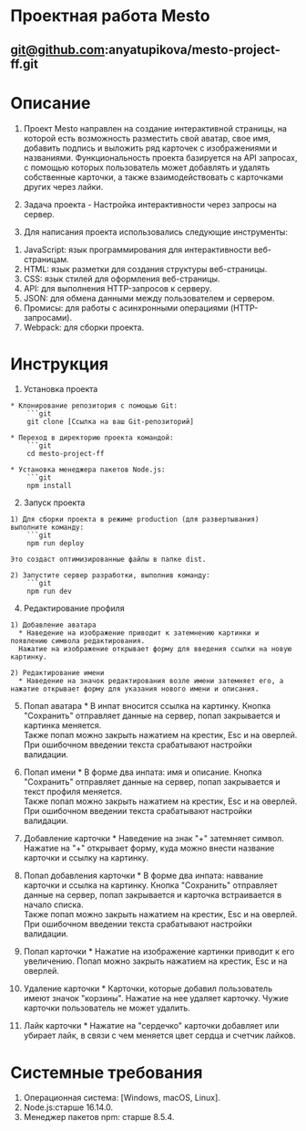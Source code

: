 # Проектная работа Mesto
git@github.com:anyatupikova/mesto-project-ff.git
-------------------------

# Описание
1. Проект Mesto направлен на создание интерактивной страницы, на которой есть возможность разместить свой аватар, свое имя, добавить подпись и выложить ряд карточек с изображениями и названиями. Функциональность проекта базируется на API запросах, с помощью которых пользователь может добавлять и удалять собственные карточки, а также взаимодействовать с карточками других через лайки. 

2. Задача проекта - Настройка интерактивности через запросы на сервер. 

3. Для написания проекта использовались следующие инструменты: 
  1) JavaScript: язык программирования для интерактивности веб-страницам.
  2) HTML: язык разметки для создания структуры веб-страницы.
  3) CSS: язык стилей для оформления веб-страницы.
  4) API: для выполнения HTTP-запросов к серверу.
  5) JSON: для обмена данными между пользователем и сервером.
  6) Промисы: для работы с асинхронными операциями (HTTP-запросами).
  7) Webpack: для сборки проекта.


# Инструкция

  1. Установка проекта

    * Клонирование репозитория с помощью Git:
        ```git
        git clone [Ссылка на ваш Git-репозиторий]

    * Переход в директорию проекта командой:
        ```git
        cd mesto-project-ff

    * Установка менеджера пакетов Node.js:
        ```git
        npm install

  2. Запуск проекта

    1) Для сборки проекта в режиме production (для развертывания) выполните команду:
        ```git
        npm run deploy

    Это создаст оптимизированные файлы в папке dist.

    2) Запустите сервер разработки, выполнив команду:
        ```git
        npm run dev

  4. Редактирование профиля

    1) Добавление аватара
      * Наведение на изображение приводит к затемнению картинки и появлению символа редактирования.  
      Нажатие на изображение открывает форму для введения ссылки на новую картинку. 
      
    2) Редактирование имени
      * Наведение на значок редактирования возле имени затемняет его, а нажатие открывает форму для указания нового имени и описания.

  5. Попап аватара
    * В инпат вносится ссылка на картинку. Кнопка "Сохранить" отправляет данные на сервер, попап закрывается и картинка меняется.  
    Также попап можно закрыть нажатием на крестик, Esc и на оверлей. При ошибочном введении текста срабатывают настройки валидации.

  6. Попап имени
    * В форме два инпата: имя и описание. Кнопка "Сохранить" отправляет данные на сервер, попап закрывается и текст профиля меняется.  
    Также попап можно закрыть нажатием на крестик, Esc и на оверлей. При ошибочном введении текста срабатывают настройки валидации.

  7. Добавление карточки 
    * Наведение на знак "+" затемняет символ. Нажатие на "+" открывает форму, куда можно внести название карточки и ссылку на картинку.  

  6. Попап добавления карточки
    * В форме два инпата: наввание карточки и ссылка на картинку. Кнопка "Сохранить" отправляет данные на сервер, попап закрывается и карточка встраивается в начало списка.  
    Также попап можно закрыть нажатием на крестик, Esc и на оверлей. При ошибочном введении текста срабатывают настройки валидации.

  7. Попап карточки
    * Нажатие на изображение картинки приводит к его увеличению. Попап можно закрыть нажатием на крестик, Esc и на оверлей.

  8. Удаление карточки
    * Карточки, которые добавил пользователь имеют значок "корзины". Нажатие на нее удаляет карточку. Чужие карточки пользователь не может удалить.

  9. Лайк карточки
    * Нажатие на "сердечко" карточки добавляет или убирает лайк, в связи с чем меняется цвет сердца и счетчик лайков.


# Системные требования

  1. Операционная система: [Windows, macOS, Linux].
  2. Node.js:старше 16.14.0.
  3. Менеджер пакетов npm: старше 8.5.4.